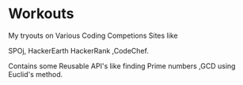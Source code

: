 Workouts
========

My tryouts on Various Coding Competions Sites like

SPOj, HackerEarth HackerRank ,CodeChef.

Contains some Reusable API's like finding Prime numbers ,GCD using Euclid's method.

